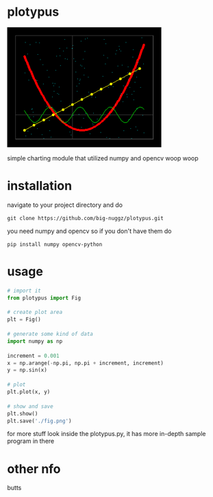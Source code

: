 # plotypus
![sample chart](https://github.com/big-nuggz/plotypus/blob/main/plot.png)

simple charting module that utilized numpy and opencv woop woop

# installation
navigate to your project directory and do
```
git clone https://github.com/big-nuggz/plotypus.git
```
you need numpy and opencv so if you don't have them do
```
pip install numpy opencv-python
```

# usage
```python
# import it
from plotypus import Fig

# create plot area
plt = Fig()

# generate some kind of data
import numpy as np

increment = 0.001
x = np.arange(-np.pi, np.pi + increment, increment)
y = np.sin(x)

# plot
plt.plot(x, y)

# show and save
plt.show()
plt.save('./fig.png')
```
for more stuff look inside the plotypus.py, it has more in-depth sample program in there

# other nfo
butts
